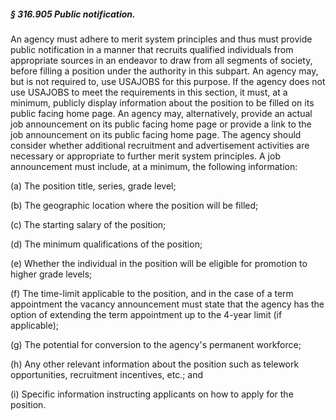 ##### § 316.905 Public notification. #####

An agency must adhere to merit system principles and thus must provide public notification in a manner that recruits qualified individuals from appropriate sources in an endeavor to draw from all segments of society, before filling a position under the authority in this subpart. An agency may, but is not required to, use USAJOBS for this purpose. If the agency does not use USAJOBS to meet the requirements in this section, it must, at a minimum, publicly display information about the position to be filled on its public facing home page. An agency may, alternatively, provide an actual job announcement on its public facing home page or provide a link to the job announcement on its public facing home page. The agency should consider whether additional recruitment and advertisement activities are necessary or appropriate to further merit system principles. A job announcement must include, at a minimum, the following information:

(a) The position title, series, grade level;

(b) The geographic location where the position will be filled;

(c) The starting salary of the position;

(d) The minimum qualifications of the position;

(e) Whether the individual in the position will be eligible for promotion to higher grade levels;

(f) The time-limit applicable to the position, and in the case of a term appointment the vacancy announcement must state that the agency has the option of extending the term appointment up to the 4-year limit (if applicable);

(g) The potential for conversion to the agency's permanent workforce;

(h) Any other relevant information about the position such as telework opportunities, recruitment incentives, etc.; and

(i) Specific information instructing applicants on how to apply for the position.